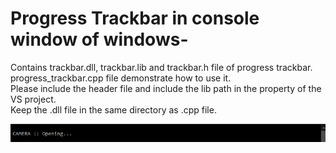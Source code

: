 # Progress Trackbar in console window of windows-
Contains trackbar.dll, trackbar.lib and trackbar.h file of progress trackbar.  
progress_trackbar.cpp file demonstrate how to use it.  
Please include the header file and include the lib path in the property of the VS project.  
Keep the .dll file in the same directory as .cpp file.  
    
      
           
![alt-text](https://github.com/atul-sh/DLL-/blob/6bee2b7aede3c8bdb6c6afa2f96306c2399db53d/console_trackbar.gif)
